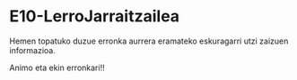 # E10-LerroJarraitzailea

Hemen topatuko duzue erronka aurrera eramateko eskuragarri utzi zaizuen informazioa.

Animo eta ekin erronkari!!
